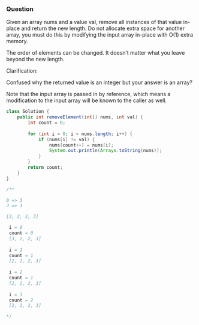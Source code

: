 
### Question

Given an array nums and a value val, remove all instances of that value in-place and return the new length. Do not allocate extra space for another array, you must do this by modifying the input array in-place with O(1) extra memory.

The order of elements can be changed. It doesn’t matter what you leave beyond the new length.

Clarification:

Confused why the returned value is an integer but your answer is an array?

Note that the input array is passed in by reference, which means a modification to the input array will be known to the caller as well.

```java
class Solution {
    public int removeElement(int[] nums, int val) {
        int count = 0;
        
        for (int i = 0; i < nums.length; i++) {
            if (nums[i] != val) {
                nums[count++] = nums[i];
                System.out.println(Arrays.toString(nums));
            }
        }
        return count;
    }
}

/**

0 => 3
3 => 3

[3, 2, 2, 3]

 i = 0
 count = 0
 [3, 2, 2, 3]
 
 i = 1
 count = 1
 [2, 2, 2, 3]
 
 i = 2
 count = 1
 [2, 2, 2, 3]
 
 i = 3
 count = 2
 [2, 2, 2, 3]

*/
```